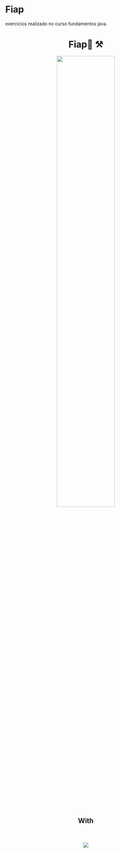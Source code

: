 # Fiap
exercícios realizado no curso fundamentos java.


<h1  align="center">Fiap📑 ⚒</H1>

  <div align="center">
<img src="https://dbabrasil.net.br/wp-content/uploads/2018/09/fiap-300x157.png" style="width: 60%;">
 

</div>


<h2  align="center"> With  <h2>
<br>
<table align="center" style=" width: 60%" >
  
     
<div align="center">
  <img  src="https://img.shields.io/badge/Java-5B4638?style=for-the-badge&logo=java&logoColor=white">
 
</div>

<br>

